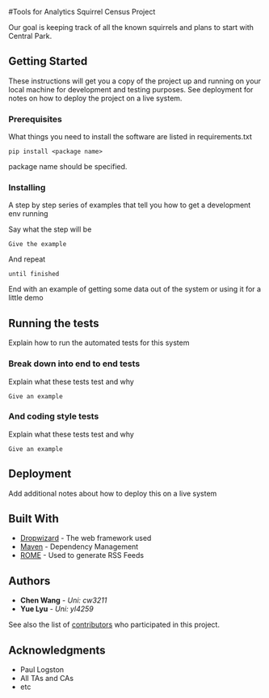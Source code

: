 #Tools for Analytics Squirrel Census Project

Our goal is keeping track of  all the known squirrels and plans to start with Central Park. 

## Getting Started

These instructions will get you a copy of the project up and running on your local machine for development and testing purposes. See deployment for notes on how to deploy the project on a live system.

### Prerequisites

What things you need to install the software are listed in requirements.txt

```
pip install <package name>
```

package name should be specified.

### Installing

A step by step series of examples that tell you how to get a development env running

Say what the step will be

```
Give the example
```

And repeat

```
until finished
```

End with an example of getting some data out of the system or using it for a little demo

## Running the tests

Explain how to run the automated tests for this system

### Break down into end to end tests

Explain what these tests test and why

```
Give an example
```

### And coding style tests

Explain what these tests test and why

```
Give an example
```

## Deployment

Add additional notes about how to deploy this on a live system

## Built With

* [Dropwizard](http://www.dropwizard.io/1.0.2/docs/) - The web framework used
* [Maven](https://maven.apache.org/) - Dependency Management
* [ROME](https://rometools.github.io/rome/) - Used to generate RSS Feeds

## Authors

* **Chen Wang** - *Uni: cw3211* 
* **Yue Lyu** - *Uni: yl4259* 

See also the list of [contributors](https://github.com/your/project/contributors) who participated in this project.

## Acknowledgments

* Paul Logston
* All TAs and CAs
* etc
